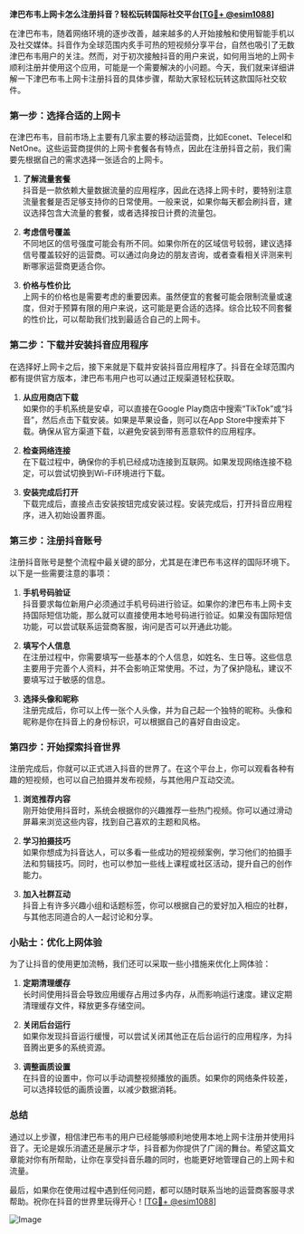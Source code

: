 **津巴布韦上网卡怎么注册抖音？轻松玩转国际社交平台[[TG💪+ @esim1088](https://t.me/s/esim1088)]**

在津巴布韦，随着网络环境的逐步改善，越来越多的人开始接触和使用智能手机以及社交媒体。抖音作为全球范围内炙手可热的短视频分享平台，自然也吸引了无数津巴布韦用户的关注。然而，对于初次接触抖音的用户来说，如何用当地的上网卡顺利注册并使用这个应用，可能是一个需要解决的小问题。今天，我们就来详细讲解一下津巴布韦上网卡注册抖音的具体步骤，帮助大家轻松玩转这款国际社交软件。

### 第一步：选择合适的上网卡

在津巴布韦，目前市场上主要有几家主要的移动运营商，比如Econet、Telecel和NetOne。这些运营商提供的上网卡套餐各有特点，因此在注册抖音之前，我们需要先根据自己的需求选择一张适合的上网卡。

1. **了解流量套餐**  
   抖音是一款依赖大量数据流量的应用程序，因此在选择上网卡时，要特别注意流量套餐是否足够支持你的日常使用。一般来说，如果你每天都会刷抖音，建议选择包含大流量的套餐，或者选择按日计费的流量包。

2. **考虑信号覆盖**  
   不同地区的信号强度可能会有所不同。如果你所在的区域信号较弱，建议选择信号覆盖较好的运营商。可以通过向身边的朋友咨询，或者查看相关评测来判断哪家运营商更适合你。

3. **价格与性价比**  
   上网卡的价格也是需要考虑的重要因素。虽然便宜的套餐可能会限制流量或速度，但对于预算有限的用户来说，这可能是更合适的选择。综合比较不同套餐的性价比，可以帮助我们找到最适合自己的上网卡。

### 第二步：下载并安装抖音应用程序

在选择好上网卡之后，接下来就是下载并安装抖音应用程序了。抖音在全球范围内都有提供官方版本，津巴布韦用户也可以通过正规渠道轻松获取。

1. **从应用商店下载**  
   如果你的手机系统是安卓，可以直接在Google Play商店中搜索“TikTok”或“抖音”，然后点击下载安装。如果是苹果设备，则可以在App Store中搜索并下载。确保从官方渠道下载，以避免安装到带有恶意软件的应用程序。

2. **检查网络连接**  
   在下载过程中，确保你的手机已经成功连接到互联网。如果发现网络连接不稳定，可以尝试切换到Wi-Fi环境进行下载。

3. **安装完成后打开**  
   下载完成后，直接点击安装按钮完成安装过程。安装完成后，打开抖音应用程序，进入初始设置界面。

### 第三步：注册抖音账号

注册抖音账号是整个流程中最关键的部分，尤其是在津巴布韦这样的国际环境下。以下是一些需要注意的事项：

1. **手机号码验证**  
   抖音要求每位新用户必须通过手机号码进行验证。如果你的津巴布韦上网卡支持国际短信功能，那么就可以直接使用本地号码进行验证。如果没有国际短信功能，可以尝试联系运营商客服，询问是否可以开通此功能。

2. **填写个人信息**  
   在注册过程中，你需要填写一些基本的个人信息，如姓名、生日等。这些信息主要用于完善个人资料，并不会影响正常使用。不过，为了保护隐私，建议不要填写过于敏感的信息。

3. **选择头像和昵称**  
   注册完成后，你可以上传一张个人头像，并为自己起一个独特的昵称。头像和昵称是你在抖音上的身份标识，可以根据自己的喜好自由设定。

### 第四步：开始探索抖音世界

注册完成后，你就可以正式进入抖音的世界了。在这个平台上，你可以观看各种有趣的短视频，也可以自己拍摄并发布视频，与其他用户互动交流。

1. **浏览推荐内容**  
   刚开始使用抖音时，系统会根据你的兴趣推荐一些热门视频。你可以通过滑动屏幕来浏览这些内容，找到自己喜欢的主题和风格。

2. **学习拍摄技巧**  
   如果你想成为抖音达人，可以多看一些成功的短视频案例，学习他们的拍摄手法和剪辑技巧。同时，也可以参加一些线上课程或社区活动，提升自己的创作能力。

3. **加入社群互动**  
   抖音上有许多兴趣小组和话题标签，你可以根据自己的爱好加入相应的社群，与其他志同道合的人一起讨论和分享。

### 小贴士：优化上网体验

为了让抖音的使用更加流畅，我们还可以采取一些小措施来优化上网体验：

1. **定期清理缓存**  
   长时间使用抖音会导致应用缓存占用过多内存，从而影响运行速度。建议定期清理缓存文件，释放更多存储空间。

2. **关闭后台运行**  
   如果你发现抖音运行缓慢，可以尝试关闭其他正在后台运行的应用程序，为抖音腾出更多的系统资源。

3. **调整画质设置**  
   在抖音的设置中，你可以手动调整视频播放的画质。如果你的网络条件较差，可以选择较低的画质设置，以减少数据消耗。

### 总结

通过以上步骤，相信津巴布韦的用户已经能够顺利地使用本地上网卡注册并使用抖音了。无论是娱乐消遣还是展示才华，抖音都为你提供了广阔的舞台。希望这篇文章能对你有所帮助，让你在享受抖音乐趣的同时，也能更好地管理自己的上网卡和流量。

最后，如果你在使用过程中遇到任何问题，都可以随时联系当地的运营商客服寻求帮助。祝你在抖音的世界里玩得开心！[[TG💪+ @esim1088](https://t.me/s/esim1088)] 

![Image](https://i.postimg.cc/4NQfJmqS/Snipaste-2025-05-13-00-14-12.png)